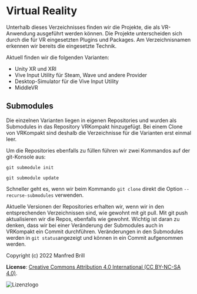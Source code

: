 # Virtual Reality

Unterhalb dieses Verzeichnisses finden wir die Projekte, die als VR-Anwendung
ausgeführt werden können. Die Projekte unterscheiden sich durch die für VR eingesetzten 
Plugins und Packages. Am Verzeichnisnamen erkennen wir bereits die eingesetzte Technik.

Aktuell finden wir die folgenden Varianten:
- Unity XR und XRI
- Vive Input Utility für Steam, Wave und andere Provider
- Desktop-Simulator für die Vive Input Utility
- MiddleVR

## Submodules
Die einzelnen Varianten liegen in eigenen Repositories und wurden als Submodules in das Repository
VRKompakt hinzugefügt. Bei einem Clone von VRKompakt sind deshalb die Verzeichnisse für die Varianten
erst einmal leer. 

Um die Repositories ebenfalls zu füllen führen wir zwei Kommandos auf der git-Konsole aus:
```
git submodule init

git submodule update
```
Schneller geht es, wenn wir beim Kommando ```git clone``` direkt die Option
```--recurse-submodules``` verwenden.

Aktuelle Versionen der Repositories erhalten wir, wenn wir in den entsprechenden Verzeichnissen sind,
wie gewohnt mit git pull. Mit git push aktualisieren wir die Repos, ebenfalls wie gewohnt. Wichtig ist daran zu denken, dass
wir bei einer Veränderung der Submodules auch in VRKompakt ein Commit durchführen. 
Veränderungen in den Submodules werden in ```git status```angezeigt und können in ein Commit aufgenommen werden.

Copyright (c) 2022 Manfred Brill

**License**: [Creative Commons Attribution 4.0 International (CC BY-NC-SA 4.0)](https://creativecommons.org/licenses/by-nc-sa/4.0/).  

![Lizenzlogo](https://licensebuttons.net/l/by-nc-sa/3.0/de/88x31.png)
